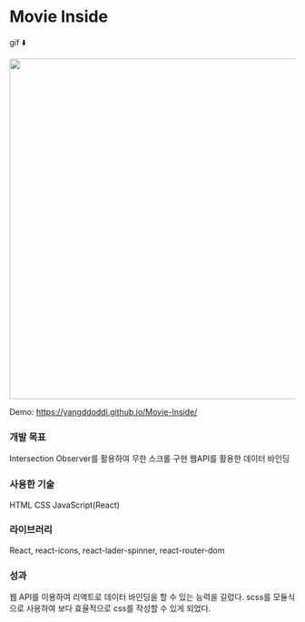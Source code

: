 # Movie Inside

gif ⬇️

<img src='https://user-images.githubusercontent.com/97802103/167904692-dbd6be78-80fd-475b-8061-0ba3cf57d5dc.gif' width="800" height="600">



Demo: https://yangddoddi.github.io/Movie-Inside/

### 개발 목표

Intersection Observer를 활용하여 무한 스크롤 구현
웹API를 활용한 데이터 바인딩

### 사용한 기술

HTML CSS JavaScript(React)

### 라이브러리

React, react-icons, react-lader-spinner, react-router-dom

### 성과

웹 API를 이용하여 리액트로 데이터 바인딩을 할 수 있는 능력을 길렀다.
scss를 모듈식으로 사용하여 보다 효율적으로 css를 작성할 수 있게 되었다.

